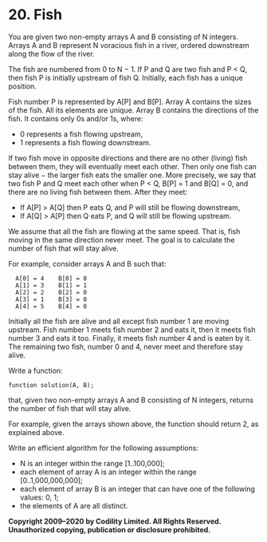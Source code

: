 # 20. Fish

You are given two non-empty arrays A and B consisting of N integers. Arrays A and B represent N voracious fish in a river, ordered downstream along the flow of the river.

The fish are numbered from 0 to N − 1. If P and Q are two fish and P < Q, then fish P is initially upstream of fish Q. Initially, each fish has a unique position.

Fish number P is represented by A[P] and B[P]. Array A contains the sizes of the fish. All its elements are unique. Array B contains the directions of the fish. It contains only 0s and/or 1s, where:

- 0 represents a fish flowing upstream,
- 1 represents a fish flowing downstream.

If two fish move in opposite directions and there are no other (living) fish between them, they will eventually meet each other. Then only one fish can stay alive − the larger fish eats the smaller one. More precisely, we say that two fish P and Q meet each other when P < Q, B[P] = 1 and B[Q] = 0, and there are no living fish between them. After they meet:

- If A[P] > A[Q] then P eats Q, and P will still be flowing downstream,
- If A[Q] > A[P] then Q eats P, and Q will still be flowing upstream.

We assume that all the fish are flowing at the same speed. That is, fish moving in the same direction never meet. The goal is to calculate the number of fish that will stay alive.

For example, consider arrays A and B such that:
```
  A[0] = 4    B[0] = 0
  A[1] = 3    B[1] = 1
  A[2] = 2    B[2] = 0
  A[3] = 1    B[3] = 0
  A[4] = 5    B[4] = 0
```
Initially all the fish are alive and all except fish number 1 are moving upstream. Fish number 1 meets fish number 2 and eats it, then it meets fish number 3 and eats it too. Finally, it meets fish number 4 and is eaten by it. The remaining two fish, number 0 and 4, never meet and therefore stay alive.

Write a function:
```
function solution(A, B);
```
that, given two non-empty arrays A and B consisting of N integers, returns the number of fish that will stay alive.

For example, given the arrays shown above, the function should return 2, as explained above.

Write an efficient algorithm for the following assumptions:

- N is an integer within the range [1..100,000];
- each element of array A is an integer within the range [0..1,000,000,000];
- each element of array B is an integer that can have one of the following values: 0, 1;
- the elements of A are all distinct.

**Copyright 2009–2020 by Codility Limited. All Rights Reserved. Unauthorized copying, publication or disclosure prohibited.**

